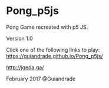 # Pong_p5js

Pong Game recreated with p5 JS.

Version 1.0

Click one of the following links to play:
https://guiandrade.github.io/Pong_p5js/

http://jgeda.ga/

February 2017
@Guiandrade

